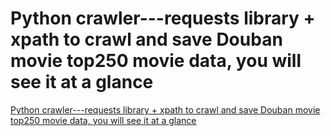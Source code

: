 # Python crawler---requests library + xpath to crawl and save Douban movie top250 movie data, you will see it at a glance
[Python crawler---requests library + xpath to crawl and save Douban movie top250 movie data, you will see it at a glance](https://aiwithcloud.com/2022/09/19/python_crawler___requests_library__xpath_to_crawl_and_save_douban_movie_top250_movie_data_you_will_see_it_at_a_glance/)